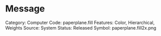 # Message

Category: Computer
Code: paperplane.fill
Features: Color, Hierarchical, Weights
Source: System
Status: Released
Symbol: paperplane.fill2x.png